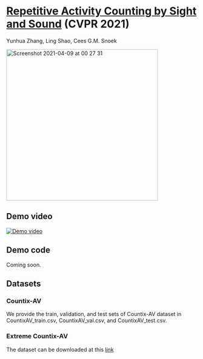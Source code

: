 # [Repetitive Activity Counting by Sight and Sound](https://arxiv.org/abs/2103.13096) (CVPR 2021)  
Yunhua Zhang, Ling Shao, Cees G.M. Snoek 

<img width="400" alt="Screenshot 2021-04-09 at 00 27 31" src="https://user-images.githubusercontent.com/22721775/114104033-70e7fe80-98ca-11eb-9541-7268fc683ad9.png">

## Demo video


[![Demo video](https://user-images.githubusercontent.com/22721775/112766873-086c6800-9014-11eb-8939-fc8a8373488d.png)](https://user-images.githubusercontent.com/22721775/112766700-2c7b7980-9013-11eb-8667-95ce6ec31067.mp4 "Demo video")


## Demo code
Coming soon.


## Datasets

### Countix-AV
We provide the train, validation, and test sets of Countix-AV dataset in CountixAV_train.csv, CountixAV_val.csv, and CountixAV_test.csv. 

### Extreme Countix-AV
The dataset can be downloaded at this [link](https://drive.google.com/file/d/1eKYbN_fXetv6Dw_ks8eNeNkErGvrsDC6/view?usp=sharing)
